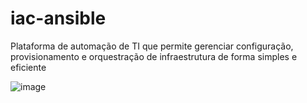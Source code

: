 # iac-ansible
Plataforma de automação de TI que permite gerenciar configuração, provisionamento e orquestração de infraestrutura de forma simples e eficiente


![image](https://user-images.githubusercontent.com/58369775/224510791-ef63f46e-96ff-468a-b7b8-442e2a2277be.png)
